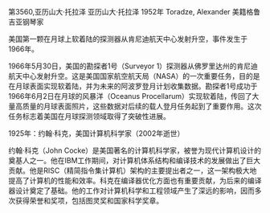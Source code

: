 第3560,亚历山大·托拉泽
亚历山大·托拉泽 1952年
Toradze, Alexander 美籍格鲁吉亚钢琴家


美国第一颗在月球上软着陆的探测器从肯尼迪航天中心发射升空，事件发生于1966年。

1966年5月30日，美国的勘探者1号（Surveyor 1）探测器从佛罗里达州的肯尼迪航天中心发射升空。这是美国国家航空航天局（NASA）的一次重要任务，目的是在月球表面实现软着陆，并为未来的阿波罗登月计划收集数据。勘探者1号成功于1966年6月2日在月球的风暴洋（Oceanus Procellarum）实现软着陆，传回了大量高质量的月球表面照片，这些数据对后续的载人登月任务起到了重要作用。这次任务标志着美国在月球探测领域取得了突破性进展。

1925年：约翰·科克，美国计算机科学家（2002年逝世）

约翰·科克（John Cocke）是美国著名的计算机科学家，被誉为现代计算机设计的奠基人之一。他在IBM工作期间，对计算机体系结构和编译技术的发展做出了巨大贡献。他是RISC（精简指令集计算机）架构的主要提出者之一，这一架构极大地提高了计算机的性能和效率。科克在编译器优化方面也有重要贡献，为后来的编译器设计奠定了基础。他的工作对计算机科学和工程领域产生了深远的影响，因而多次获得荣誉和奖项，包括图灵奖和国家科学奖章。
